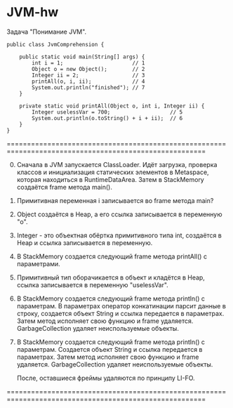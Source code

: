 # JVM-hw

Задача "Понимание JVM".


    public class JvmComprehension {

        public static void main(String[] args) {
            int i = 1;                      // 1
            Object o = new Object();        // 2
            Integer ii = 2;                 // 3
            printAll(o, i, ii);             // 4
            System.out.println("finished"); // 7
        }

        private static void printAll(Object o, int i, Integer ii) {
            Integer uselessVar = 700;                   // 5
            System.out.println(o.toString() + i + ii);  // 6
        }
    }

=======================================================================================================

0. Сначала в JVM запускается ClassLoader. Идёт загрузка, проверка классов и инициализация статических
   элементов в Metaspace, которая находиться в RuntimeDataArea.
   Затем в StackMemory создаётся frame метода main().

1. Примитивная переменная i записывается во frame метода main?

2. Object создаётся в Heap, а его ссылка записывается в переменную "o".

3. Integer - это объектная обёртка примитивного типа int, создаётся в Heap и ссылка записывается в переменную.

4. В StackMemory создается следующий frame метода printAll() с параметрами.

5. Примитивный тип оборачикается в объект и кладётся в Heap, ссылка записывается в переменную "uselessVar".

6. В StackMemory создается следующий frame метода println() с параметрам.
   В параметрах оператор конкатинации парсит данные в строку, создается объект String и ссылка передается в параметрах.
   Затем метод исполняет свою функцию и frame удаляется.
   GarbageCollection удаляет неиспользуемые объекты.

7. В StackMemory создается следующий frame метода println() с параметрам.
   Создается объект String и ссылка передается в параметрах.
   Затем метод исполняет свою функцию и frame удаляется.
   GarbageCollection удаляет неиспользуемые объекты.


   После, оставшиеся фреймы удаляются по принципу LI-FO.

======================================================================================================= 
